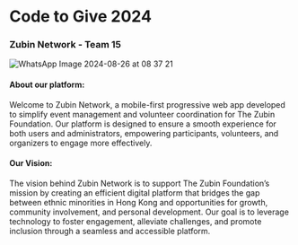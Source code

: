 # Code to Give 2024
### Zubin Network - Team 15

![WhatsApp Image 2024-08-26 at 08 37 21](https://github.com/user-attachments/assets/e9d09023-164a-4563-b266-43760514151e)

#### About our platform:

Welcome to Zubin Network, a mobile-first progressive web app developed to simplify event management and volunteer coordination for The Zubin Foundation. Our platform is designed to ensure a smooth experience for both users and administrators, empowering participants, volunteers, and organizers to engage more effectively.

#### Our Vision:

The vision behind Zubin Network is to support The Zubin Foundation’s mission by creating an efficient digital platform that bridges the gap between ethnic minorities in Hong Kong and opportunities for growth, community involvement, and personal development. Our goal is to leverage technology to foster engagement, alleviate challenges, and promote inclusion through a seamless and accessible platform.
